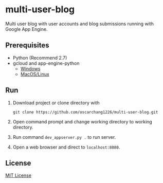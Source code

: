 # multi-user-blog
Multi user blog with user accounts and blog submissions running with Google App Engine.

## Prerequisites
-   Python (Recommend 2.7)
-   gcloud and app-engine-python
    -   [Windows](https://drive.google.com/file/d/0Byu3UemwRffDbjd0SkdvajhIRW8/view)
    -   [MacOS/Linux](https://drive.google.com/file/d/0Byu3UemwRffDc21qd3duLW9LMm8/view)

## Run
1.  Download project or clone directory with

    `git clone https://github.com/oscarchang1226/multi-user-blog.git`

2.  Open command prompt and change working directory to working directory.
3.  Run command `dev_appserver.py .` to run server.
4.  Open a web browser and direct to `localhost:8080`.

## License
[MIT License](./LICENSE)
